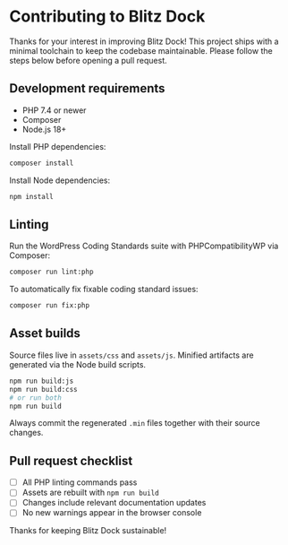 # Contributing to Blitz Dock

Thanks for your interest in improving Blitz Dock! This project ships with a minimal toolchain to keep the codebase maintainable. Please follow the steps below before opening a pull request.

## Development requirements

- PHP 7.4 or newer
- Composer
- Node.js 18+

Install PHP dependencies:

```bash
composer install
```

Install Node dependencies:

```bash
npm install
```

## Linting

Run the WordPress Coding Standards suite with PHPCompatibilityWP via Composer:

```bash
composer run lint:php
```

To automatically fix fixable coding standard issues:

```bash
composer run fix:php
```

## Asset builds

Source files live in `assets/css` and `assets/js`. Minified artifacts are generated via the Node build scripts.

```bash
npm run build:js
npm run build:css
# or run both
npm run build
```

Always commit the regenerated `.min` files together with their source changes.

## Pull request checklist

- [ ] All PHP linting commands pass
- [ ] Assets are rebuilt with `npm run build`
- [ ] Changes include relevant documentation updates
- [ ] No new warnings appear in the browser console

Thanks for keeping Blitz Dock sustainable!